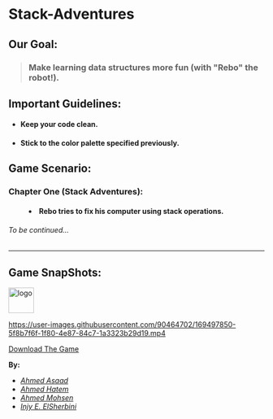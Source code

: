 # Stack-Adventures 

## Our Goal:
>### Make learning data structures more fun (with "Rebo" the robot!).

## Important Guidelines:

+ #### Keep your code clean.
+ #### Stick to the color palette specified previously.

## Game Scenario:
<dl>
  <h3><dt>Chapter One (Stack Adventures):</dt></h3>
  <h4><dd><li>Rebo tries to fix his computer using stack operations.</li></dd></h4>
</dl>

###### <em>To be continued...</em>
---

## Game SnapShots:

 <img width="50" height="50" alt="logo" src="https://user-images.githubusercontent.com/90464702/169497336-82aded02-f0db-4015-bcb5-7b3059202af6.png">
 
https://user-images.githubusercontent.com/90464702/169497850-5f8b7f6f-1f80-4e87-84c7-1a3323b29d19.mp4


<a href="https://drive.google.com/file/d/1zdbi41zzGWbNgUjSWQ-Slqvkz5XF-eA8/view?usp=sharing" target="_blank"> Download The Game </a>
 
<b>By:</b>
<ul>
<li><em><a href="https://github.com/AhmedAsaad72" target="_blank">Ahmed Asaad</a></em></li>
<li><em><a href="https://github.com/A7madhatem" target="_blank">Ahmed Hatem</a></em></li>
<li><em><a href="https://github.com/PrinceEGY" target="_blank">Ahmed Mohsen</a></em></li>
<li><em><a href="https://github.com/mercury-i" target="_blank">Injy E. ElSherbini</a></em></li>
</ul>
